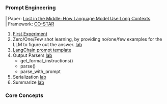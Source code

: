 ### Prompt Engineering
| Paper: [Lost in the Middle: How Language Model Use Long Contexts](https://arxiv.org/pdf/2307.03172). <br/>
| Framework: [CO-STAR](https://medium.com/@frugalzentennial/unlocking-the-power-of-costar-prompt-engineering-a-guide-and-example-on-converting-goals-into-dc5751ce9875)

1. [First Experiment](../labs/1.first_langchain_programe.ipynb)
1. Zero/One/Few shot learning, by providing no/one/few examples for the LLM to figure out the answer. [lab](../labs/4.prompt_engineering.ipynb)
1. [LangChain prompt template](https://python.langchain.com/v0.2/docs/concepts/#prompt-templates)
1. Output Parsers [lab](../labs/5.output_parser.ipynb)
   * get_format_instructions()
   * parse()
   * parse_with_prompt
1. Serialization [lab](../labs/6.serialization.ipynb)
1. Summarize [lab](../labs/7.tweet_creator.ipynb)

### Core Concepts
